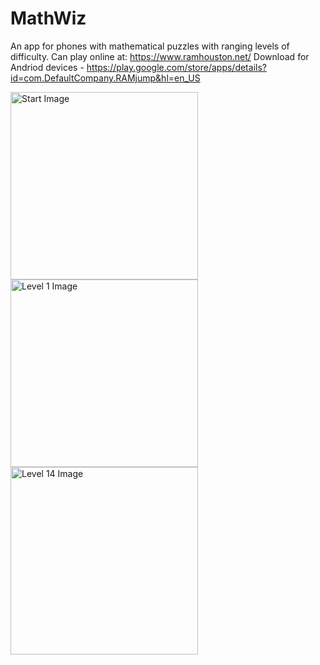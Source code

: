 # MathWiz
An app for phones with mathematical puzzles with ranging levels of difficulty. 
Can play online at: https://www.ramhouston.net/
Download for Andriod devices - https://play.google.com/store/apps/details?id=com.DefaultCompany.RAMjump&hl=en_US

<img src="https://user-images.githubusercontent.com/44847825/101555937-48cdaa80-397f-11eb-9aca-2d1d1da32a85.PNG" alt="Start Image" width="300">

<img src="https://user-images.githubusercontent.com/44847825/101556008-761a5880-397f-11eb-99ad-c31612318e03.PNG" alt="Level 1 Image" width="300">

<img src="https://user-images.githubusercontent.com/44847825/101556244-0b1d5180-3980-11eb-9228-feea157fcb5c.PNG" alt="Level 14 Image" width="300">
